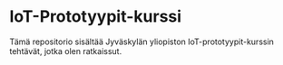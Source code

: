 IoT-Prototyypit-kurssi
======================

Tämä repositorio sisältää Jyväskylän yliopiston IoT-prototyypit-kurssin
tehtävät, jotka olen ratkaissut.